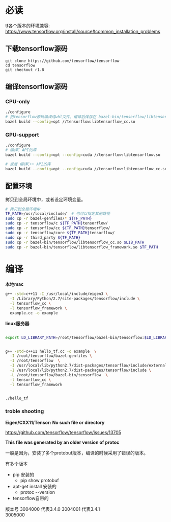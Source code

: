 


# 必读

tf各个版本的环境兼容: https://www.tensorflow.org/install/source#common_installation_problems

## 下载tensorflow源码

```
git clone https://github.com/tensorflow/tensorflow
cd tensorflow
git checkout r1.8
```

## 编译tensorflow源码

### CPU-only

```sh
./configure
# 把tensorflow源码编译成whl文件，编译后保存在 bazel-bin/tensorflow/libtensorflow.so
bazel build --config=opt //tensorflow:libtensorflow_cc.so
```

### GPU-support

```sh
./configure
# 编译C API的库
bazel build --config=opt --config=cuda //tensorflow:libtensorflow.so

# 或者 编译C++ API的库
bazel build --config=opt --config=cuda //tensorflow:libtensorflow_cc.so
```

## 配置环境

拷贝到全局环境中，或者设定环境变量。

```sh
# 拷贝到全局环境中
TF_PATH=/usr/local/include/  # 也可以指定其他路径
sudo cp -r bazel-genfiles/* ${TF_PATH}
sudo cp -r tensorflow/c ${TF_PATH}tensorflow/
sudo cp -r tensorflow/cc ${TF_PATH}tensorflow/
sudo cp -r tensorflow/core ${TF_PATH}tensorflow/
sudo cp -r third_party ${TF_PATH}
sudo cp -r bazel-bin/tensorflow/libtensorflow_cc.so $LIB_PATH
sudo cp -r bazel-bin/tensorflow/libtensorflow_framework.so $TF_PATH
```

# 编译

**本地mac**

```sh
g++ -std=c++11 -I /usr/local/include/eigen3 \
  -I /Library/Python/2.7/site-packages/tensorflow/include \
  -l tensorflow_cc \
  -l tensorflow_framework \
  example.cc -o example
```



**linux服务器**


```bash

export LD_LIBRARY_PATH=/root/tensorflow/bazel-bin/tensorflow:$LD_LIBRARY_PATH


g++ -std=c++11 hello_tf.cc -o example  \
  -I /root/tensorflow/bazel-genfiles \
  -I /root/tensorflow  \
  -I /usr/local/lib/python2.7/dist-packages/tensorflow/include/external/eigen_archive \
  -I /usr/local/lib/python2.7/dist-packages/tensorflow/include \
  -L /root/tensorflow/bazel-bin/tensorflow  \
  -l tensorflow_cc \
  -l tensorflow_framework


./hello_tf

```


### troble shooting


**Eigen/CXX11/Tensor: No such file or directory**

https://github.com/tensorflow/tensorflow/issues/13705

**This file was generated by an older version of protoc**

一般是因为，安装了多个protobuf版本，编译的时候采用了错误的版本。

有多个版本
- pip 安装的
    - pip show protobuf
- apt-get install 安装的
    - protoc --version
- tensorflow自带的

版本号
3004000 代表3.4.0
3004001 代表3.4.1  
3005000
